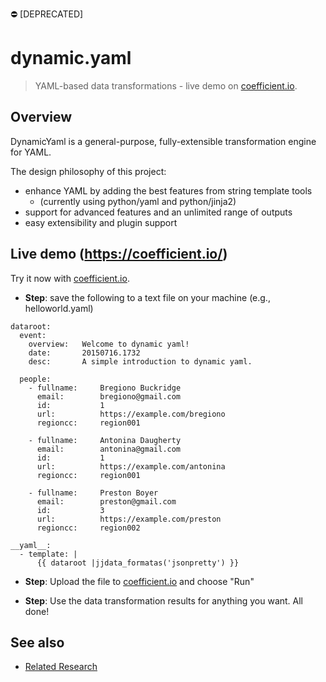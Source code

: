 :no_entry: [DEPRECATED]

# dynamic.yaml

> YAML-based data transformations - live demo on [coefficient.io](https://coefficient.io/).

## Overview

DynamicYaml is a general-purpose, fully-extensible transformation engine for YAML.

The design philosophy of this project:

* enhance YAML by adding the best features from string template tools
    * (currently using python/yaml and python/jinja2)
* support for advanced features and an unlimited range of outputs
* easy extensibility and plugin support

## Live demo (https://coefficient.io/)

Try it now with [coefficient.io](https://coefficient.io/).

* **Step**: save the following to a text file on your machine (e.g., helloworld.yaml)
```
dataroot:
  event:
    overview:   Welcome to dynamic yaml!
    date:       20150716.1732
    desc:       A simple introduction to dynamic yaml.

  people:
    - fullname:     Bregiono Buckridge
      email:        bregiono@gmail.com
      id:           1
      url:          https://example.com/bregiono
      regioncc:     region001

    - fullname:     Antonina Daugherty
      email:        antonina@gmail.com
      id:           1
      url:          https://example.com/antonina
      regioncc:     region001

    - fullname:     Preston Boyer
      email:        preston@gmail.com
      id:           3
      url:          https://example.com/preston
      regioncc:     region002

__yaml__:
  - template: |
      {{ dataroot |jjdata_formatas('jsonpretty') }}
```

* **Step**: Upload the file to [coefficient.io](https://coefficient.io/) and choose "Run"

* **Step**: Use the data transformation results for anything you want. All done!

## See also
* [Related Research](https://github.com/dreftymac/dynamic.yaml/blob/master/research.md)




